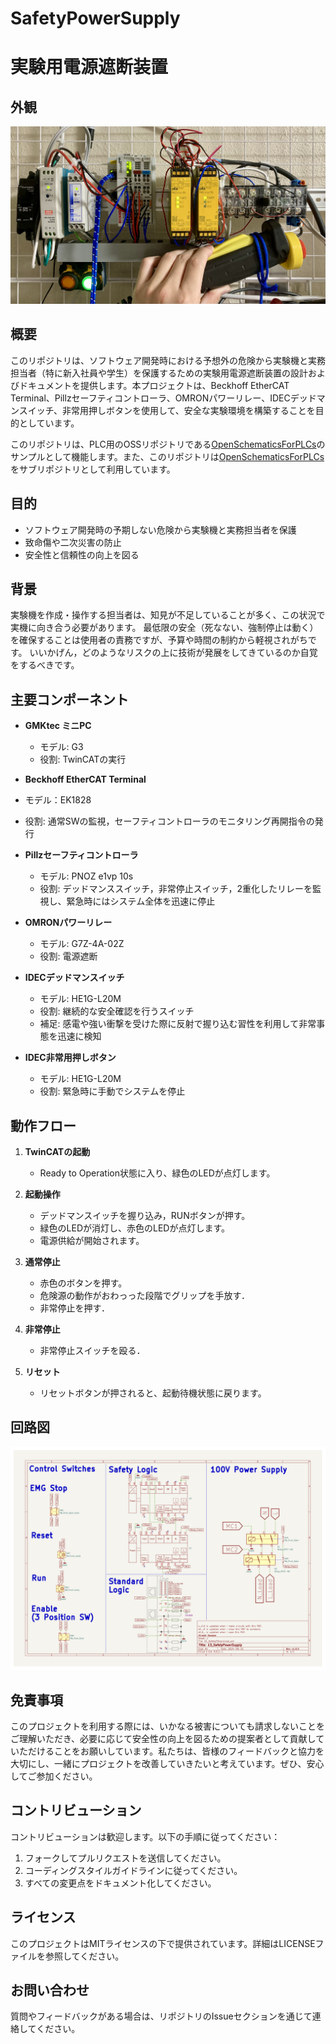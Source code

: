 # SafetyPowerSupply
# 実験用電源遮断装置
## 外観

![外観](04_Results/IMG_6608.jpeg)

## 概要

このリポジトリは、ソフトウェア開発時における予想外の危険から実験機と実務担当者（特に新入社員や学生）を保護するための実験用電源遮断装置の設計およびドキュメントを提供します。本プロジェクトは、Beckhoff EtherCAT Terminal、Pillzセーフティコントローラ、OMRONパワーリレー、IDECデッドマンスイッチ、非常用押しボタンを使用して、安全な実験環境を構築することを目的としています。

このリポジトリは、PLC用のOSSリポジトリである[OpenSchematicsForPLCs](https://github.com/zilmina/OpenSchematicsForPLCs.git)のサンプルとして機能します。また、このリポジトリは[OpenSchematicsForPLCs](https://github.com/zilmina/OpenSchematicsForPLCs.git)をサブリポジトリとして利用しています。

## 目的

- ソフトウェア開発時の予期しない危険から実験機と実務担当者を保護
- 致命傷や二次災害の防止
- 安全性と信頼性の向上を図る

## 背景

実験機を作成・操作する担当者は、知見が不足していることが多く、この状況で実機に向き合う必要があります。
最低限の安全（死なない、強制停止は動く）を確保することは使用者の責務ですが、予算や時間の制約から軽視されがちです。
いいかげん，どのようなリスクの上に技術が発展をしてきているのか自覚をするべきです。

## 主要コンポーネント

- **GMKtec ミニPC**
  - モデル: G3
  - 役割: TwinCATの実行
 
- **Beckhoff EtherCAT Terminal**
-   モデル：EK1828
-   役割: 通常SWの監視，セーフティコントローラのモニタリング再開指令の発行

- **Pillzセーフティコントローラ**
  - モデル: PNOZ e1vp 10s
  - 役割: デッドマンススイッチ，非常停止スイッチ，2重化したリレーを監視し、緊急時にはシステム全体を迅速に停止

- **OMRONパワーリレー**
  - モデル: G7Z-4A-02Z
  - 役割: 電源遮断

- **IDECデッドマンスイッチ**
  - モデル: HE1G-L20M
  - 役割: 継続的な安全確認を行うスイッチ
  - 補足: 感電や強い衝撃を受けた際に反射で握り込む習性を利用して非常事態を迅速に検知

- **IDEC非常用押しボタン**
  - モデル: HE1G-L20M
  - 役割: 緊急時に手動でシステムを停止

## 動作フロー

1. **TwinCATの起動**
   - Ready to Operation状態に入り、緑色のLEDが点灯します。

2. **起動操作**
   - デッドマンスイッチを握り込み，RUNボタンが押す。
   - 緑色のLEDが消灯し、赤色のLEDが点灯します。
   - 電源供給が開始されます。

3. **通常停止**
   - 赤色のボタンを押す。
   - 危険源の動作がおわっった段階でグリップを手放す．
   - 非常停止を押す．

4. **非常停止**
   - 非常停止スイッチを殴る．

5. **リセット**
   - リセットボタンが押されると、起動待機状態に戻ります。

## 回路図

![回路図](02_Drawings/01_SafetyEStop/Versions/v1.0.0.png)

## 免責事項

このプロジェクトを利用する際には、いかなる被害についても請求しないことをご理解いただき、必要に応じて安全性の向上を図るための提案者として貢献していただけることをお願いしています。私たちは、皆様のフィードバックと協力を大切にし、一緒にプロジェクトを改善していきたいと考えています。ぜひ、安心してご参加ください。

## コントリビューション

コントリビューションは歓迎します。以下の手順に従ってください：

1. フォークしてプルリクエストを送信してください。
2. コーディングスタイルガイドラインに従ってください。
3. すべての変更点をドキュメント化してください。

## ライセンス

このプロジェクトはMITライセンスの下で提供されています。詳細はLICENSEファイルを参照してください。

## お問い合わせ

質問やフィードバックがある場合は、リポジトリのIssueセクションを通じて連絡してください。
